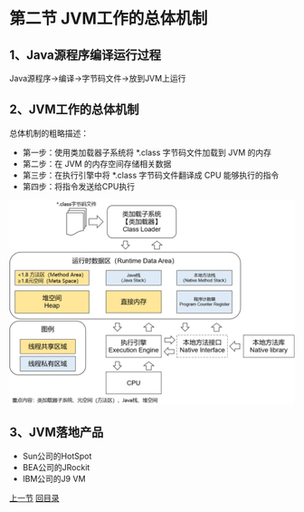 



# 第二节 JVM工作的总体机制

## 1、Java源程序编译运行过程

Java源程序→编译→字节码文件→放到JVM上运行



## 2、JVM工作的总体机制

总体机制的粗略描述：

- 第一步：使用类加载器子系统将 *.class 字节码文件加载到 JVM 的内存
- 第二步：在 JVM 的内存空间存储相关数据
- 第三步：在执行引擎中将 *.class 字节码文件翻译成 CPU 能够执行的指令
- 第四步：将指令发送给CPU执行

![images](./images/img001.png)



## 3、JVM落地产品

- Sun公司的HotSpot
- BEA公司的JRockit
- IBM公司的J9 VM



[上一节](verse01.html) [回目录](index.html)